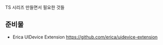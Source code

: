 TS 시리즈 만들면서 필요한 것들

준비물
-------------------
- Erica UIDevice Extension https://github.com/erica/uidevice-extension